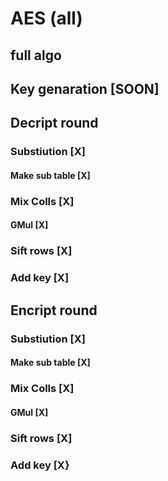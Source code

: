 # AES (all)

## full algo

## Key genaration [SOON]

## Decript round

### Substiution [X]

#### Make sub table [X]

### Mix Colls [X]

#### GMul [X]

### Sift rows [X]

### Add key [X]

## Encript round

### Substiution [X]

#### Make sub table [X]

### Mix Colls [X]

#### GMul [X]

### Sift rows [X]

### Add key [X}
